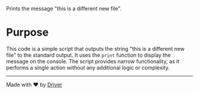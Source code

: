 <!--------------------------------------------------------------------------------->
<!-- IMPORTANT: This file is auto-generated by Driver (https://driver.ai). -------->
<!-- Manual edits may be overwritten on future commits. --------------------------->
<!--------------------------------------------------------------------------------->

Prints the message "this is a different new file".

# Purpose
This code is a simple script that outputs the string "this is a different new file" to the standard output. It uses the `print` function to display the message on the console. The script provides narrow functionality, as it performs a single action without any additional logic or complexity.

---
Made with ❤️ by [Driver](https://www.driver.ai/)